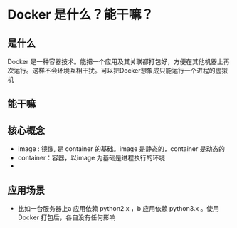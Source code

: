# Docker 是什么？能干嘛？

## 是什么
Docker 是一种容器技术。能把一个应用及其关联都打包好，方便在其他机器上再次运行。这样不会环境互相干扰。可以把Docker想象成只能运行一个进程的虚拟机
## 能干嘛

## 核心概念
* image : 镜像, 是 container 的基础。image 是静态的，container 是动态的
* container：容器，以image 为基础是进程执行的环境
* 

## 应用场景
* 比如一台服务器上a 应用依赖 python2.x ，b 应用依赖 python3.x 。使用Docker 打包后，各自没有任何影响
